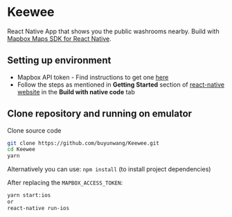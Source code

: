 # Keewee

React Native App that shows you the public washrooms nearby. Build with [Mapbox Maps SDK for React Native](https://github.com/mapbox/react-native-mapbox-gl).

## Setting up environment
- Mapbox API token - Find instructions to get one [here](https://www.mapbox.com/help/how-access-tokens-work/)
- Follow the steps as mentioned in **Getting Started** section of [react-native website](http://facebook.github.io/react-native/docs/getting-started.html) in the **Build with native code** tab

## Clone repository and running on emulator

Clone source code

```sh
git clone https://github.com/buyunwang/Keewee.git
cd Keewee
yarn
```
Alternatively you can use:
```npm install``` (to install project dependencies)

After replacing the `MAPBOX_ACCESS_TOKEN`:

```sh
yarn start:ios
or
react-native run-ios
```
